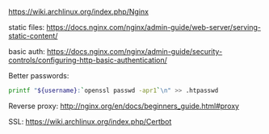 
https://wiki.archlinux.org/index.php/Nginx

static files: https://docs.nginx.com/nginx/admin-guide/web-server/serving-static-content/

basic auth: https://docs.nginx.com/nginx/admin-guide/security-controls/configuring-http-basic-authentication/

Better passwords:

```sh
printf "${username}:`openssl passwd -apr1`\n" >> .htpasswd
```

Reverse proxy: http://nginx.org/en/docs/beginners_guide.html#proxy

SSL: https://wiki.archlinux.org/index.php/Certbot
